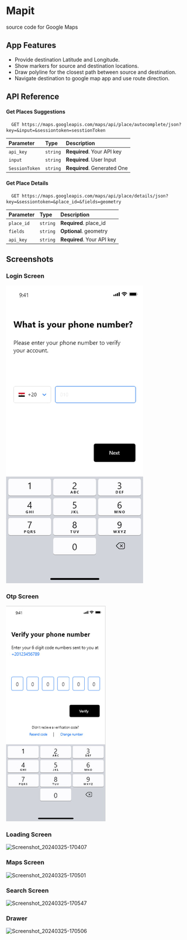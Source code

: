 
# Mapit

source code for Google Maps


## App Features

- Provide destination Latitude and Longitude.
- Show markers for source and destination locations.
- Draw polyline for the closest path between source and destination.
- Navigate destination to google map app and use route direction.


## API Reference

#### Get Places Suggestions

```http
  GET https://maps.googleapis.com/maps/api/place/autocomplete/json?key=&input=&sessiontoken=sesstionToken
```

| Parameter | Type     | Description                |
| :-------- | :------- | :------------------------- |
| `api_key` | `string` | **Required**. Your API key |
| `input` | `string` | **Required**. User Input |
| `SessionToken` | `string` | **Required**. Generated One |

#### Get Place Details

```http
  GET https://maps.googleapis.com/maps/api/place/details/json?key=&sessiontoken=&place_id=&fields=geometry
```

| Parameter | Type     | Description                       |
| :-------- | :------- | :-------------------------------- |
| `place_id`      | `string` | **Required**. place_id  |
| `fields`      | `string` | **Optional**. geometry  |
| `api_key` | `string` | **Required**. Your API key |



## Screenshots
### Login Screen
![App Screenshot](https://github.com/kareemabdeen/Flutter-Maps/blob/59c3ef9a37f0979278a6cee80fc0d47c642d8d1c/lib/assets/images/login%20screen.jpg)


### Otp Screen
![App Screenshot](https://github.com/kareemabdeen/Flutter-Maps/blob/59c3ef9a37f0979278a6cee80fc0d47c642d8d1c/lib/assets/images/otp%20screen.jpg)


### Loading Screen
![Screenshot_20240325-170407](https://github.com/kareemabdeen/Flutter-Maps/assets/118139061/e87e2506-7350-4456-8629-6d5289d7186b)


### Maps Screen
![Screenshot_20240325-170501](https://github.com/kareemabdeen/Flutter-Maps/assets/118139061/b616dd04-e971-459c-9e25-75dff5fff1c4)


### Search Screen
![Screenshot_20240325-170547](https://github.com/kareemabdeen/Flutter-Maps/assets/118139061/aac53bf0-364d-4893-93a9-3483781a4ba3)


### Drawer 
![Screenshot_20240325-170506](https://github.com/kareemabdeen/Flutter-Maps/assets/118139061/adf2573b-4733-4544-83c9-a2b177a80e4a)

